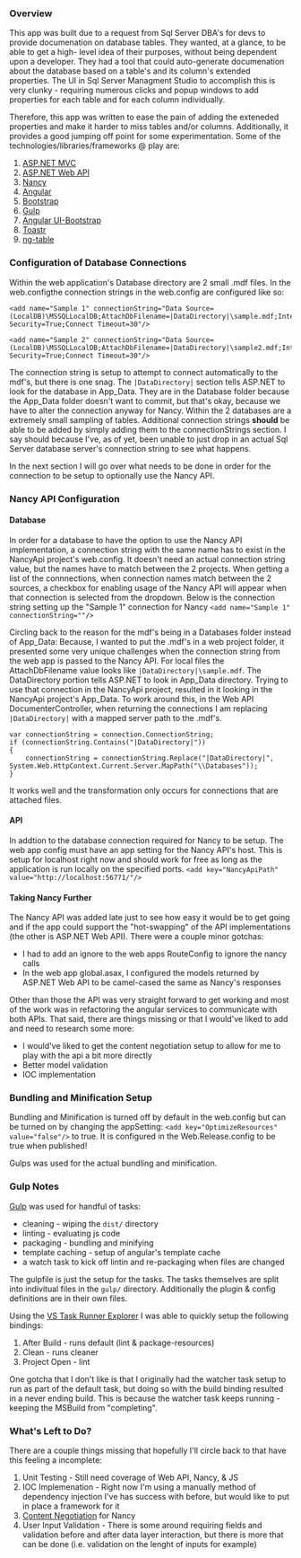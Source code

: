 
### Overview

This app was built due to a request from Sql Server DBA's for devs to provide
documenation on database tables. They wanted, at a glance, to be able to get a high-
level idea of their purposes, without being dependent upon a developer. They had
a tool that could auto-generate documenation about the database based on a table's
and its column's extended properties. The UI in Sql Server Managment Studio to accomplish
this is very clunky - requiring numerous clicks and popup windows to add properties
for each table and for each column individually.

Therefore, this app was written to ease the pain of adding the exteneded properties and
make it harder to miss tables and/or columns. Additionally, it provides a good jumping 
off point for some experimentation. Some of the technologies/libraries/frameworks @ play are: 

1. [ASP.NET MVC](http://www.asp.net/mvc)
2. [ASP.NET Web API](http://www.asp.net/web-api)
3. [Nancy](http://nancyfx.org/)
4. [Angular](https://angularjs.org/)
5. [Bootstrap](http://getbootstrap.com/)
6. [Gulp](http://gulpjs.com/)
7. [Angular UI-Bootstrap](https://angular-ui.github.io/bootstrap/)
8. [Toastr](https://github.com/CodeSeven/toastr)
9. [ng-table](https://github.com/esvit/ng-table)

### Configuration of Database Connections

Within the web application's Database directory are 2 small .mdf files. In the web.configthe connection strings in the web.config
are configured like so:
```
<add name="Sample 1" connectionString="Data Source=(LocalDB)\MSSQLLocalDB;AttachDbFilename=|DataDirectory|\sample.mdf;Integrated Security=True;Connect Timeout=30"/>

<add name="Sample 2" connectionString="Data Source=(LocalDB)\MSSQLLocalDB;AttachDbFilename=|DataDirectory|\sample2.mdf;Integrated Security=True;Connect Timeout=30"/>
```

The connection string is setup to attempt to connect automatically to the mdf's, but there is one snag. The `|DataDirectory|` section 
tells ASP.NET to look for the database in App_Data. They are in the Database folder because the App_Data folder doesn't want to commit, but that's
okay, because we have to alter the connection anyway for Nancy. Within the 2 databases are a extremely small sampling of tables. 
Additional connection strings **should** be able to be added by simply adding them to the connectionStrings section. I say should 
because I've, as of yet, been unable to just drop in an actual Sql Server database server's connection string to see what happens. 

In the next section I will go over what needs to be done in order for the connection to be setup to optionally use the Nancy API.

### Nancy API Configuration

#### Database
In order for a database to have the option to use the Nancy API implementation, a connection string with the same name has to exist
in the NancyApi project's web.config. It doesn't need an actual connection string value, but the names have to match between the 2 
projects. When getting a list of the connnections, when connection names match between the 2 sources, a checkbox for enabling usage
of the Nancy API will appear when that connection is selected from the dropdown. Below is the connection string setting up the 
"Sample 1" connection for Nancy `<add name="Sample 1" connectionString=""/>`

Circling back to the reason for the mdf's being in a Databases folder instead of App_Data: Because, I wanted to put the .mdf's 
in a web project folder, it presented some very unique challenges when the 
connection string from the web app is passed to the Nancy API. For local files the AttachDbFilename value looks like
`|DataDirectory|\sample.mdf`. The DataDirectory portion tells ASP.NET to look in App_Data directory. Trying to use that connection
in the NancyApi project, resulted in it looking in the NancyApi project's App_Data. To work around this, in the Web API 
DocumenterController, when returning the connections I am replacing `|DataDirectory|` with a mapped server path to the .mdf's.
```
var connectionString = connection.ConnectionString;
if (connectionString.Contains("|DataDirectory|"))
{
    connectionString = connectionString.Replace("|DataDirectory|", System.Web.HttpContext.Current.Server.MapPath("\\Databases"));
}
```
It works well and the transformation only occurs for connections that are attached files.

#### API 
In addtion to the database connection required for Nancy to be setup. The web app config must have an app setting for the Nancy API's
host. This is setup for localhost right now and should work for free as long as the application is run locally on the specified ports.
`<add key="NancyApiPath" value="http://localhost:56771/"/>`

#### Taking Nancy Further
The Nancy API was added late just to see how easy it would be to get going and if the app could support the "hot-swapping" of the API
implementations (the other is ASP.NET Web API). There were a couple minor gotchas: 

  * I had to add an ignore to the web apps RouteConfig to ignore the nancy calls
  * In the web app global.asax, I configured the models returned by ASP.NET Web API to be camel-cased the same as Nancy's responses

Other than those the API was very straight forward to get working and most of the work was in refactoring the angular services to 
communicate with both APIs. That said, there are things missing or that I would've liked to add and need to research some more:

* I would've liked to get the content negotiation setup to allow for me to play with the api a bit more directly
* Better model validation
* IOC implementation

### Bundling and Minification Setup
Bundling and Minification is turned off by default in the web.config but can be turned on by changing 
the appSetting: `<add key="OptimizeResources" value="false"/>` to true. It is configured in the Web.Release.config to be true
when published!

Gulps was used for the actual bundling and minification.

### Gulp Notes

[Gulp](http://gulpjs.com/) was used for handful of tasks: 

* cleaning - wiping the `dist/` directory
* linting - evaluating js code
* packaging - bundling and minifying
* template caching - setup of angular's template cache
* a watch task to kick off lintin and re-packaging when files are changed

The gulpfile is just the setup for the tasks. The tasks themselves are split into indivitual files in the `gulp/` directory. 
Additionally the plugin & config definitions are in their own files. 

Using the [VS Task Runner Explorer](https://visualstudiogallery.msdn.microsoft.com/8e1b4368-4afb-467a-bc13-9650572db708) I was 
able to quickly setup the following bindings:

1. After Build - runs default (lint & package-resources)
2. Clean - runs cleaner
3. Project Open - lint

One gotcha that I don't like is that I originally had the watcher task setup to run as part of the default task, but doing
so with the build binding resulted in a never ending build. This is because the watcher task keeps running - keeping the 
MSBuild from "completing".

### What's Left to Do?
There are a couple things missing that hopefully I'll circle back to that have this feeling a incomplete:

1. Unit Testing - Still need coverage of Web API, Nancy, & JS
2. IOC Implemenation - Right now I'm using a manually method of dependency injection I've has success with before, but 
    would like to put in place a framework for it
3. [Content Negotiation](https://github.com/NancyFx/Nancy/wiki/Content-Negotiation) for Nancy
4. User Input Validation - There is some around requiring fields and validation before and after data layer interaction, 
    but there is more that can be done (i.e. validation on the lenght of inputs for example)
